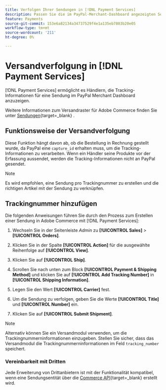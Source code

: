 ```yaml
---
title: Verfolgen Ihrer Sendungen in [!DNL Payment Services]
description: Passen Sie die im PayPal-Merchant-Dashboard angezeigten Sendungen und Tracking-Informationen an. [!DNL Payment Services]
feature: Payments
source-git-commit: 153e6a82134a34737529f4e1a135eb7803b20e05
workflow-type: tm+mt
source-wordcount: '211'
ht-degree: 0%

---
```



# Versandverfolgung in [!DNL Payment Services]

[!DNL Payment Services] ermöglicht es Händlern, die Tracking-Informationen für eine Sendung im PayPal Merchant Dashboard anzuzeigen.

Weitere Informationen zum Versandraster für Adobe Commerce finden Sie unter [Sendungen](https://experienceleague.adobe.com/en/docs/commerce-admin/stores-sales/order-management/shipments){target=_blank} .

## Funktionsweise der Versandverfolgung

Diese Funktion hängt davon ab, ob die Bestellung in Rechnung gestellt wurde, da PayPal eine `capture_id` erhalten muss, um die Tracking-Informationen zu verarbeiten. Wenn ein Händler seine Produkte vor der Erfassung aussendet, werden die Tracking-Informationen nicht an PayPal gesendet.

>[!NOTE]
>
> Es wird empfohlen, eine Sendung pro Trackingnummer zu erstellen und die richtigen Artikel mit der Sendung zu verknüpfen.

## Trackingnummer hinzufügen

Die folgenden Anweisungen führen Sie durch den Prozess zum Erstellen einer Sendung in Adobe Commerce mit [!DNL Payment Services]:

1. Wechseln Sie in der Seitenleiste _Admin_ zu **[!UICONTROL Sales]** > **[!UICONTROL Orders]**.

1. Klicken Sie in der Spalte **[!UICONTROL Action]** für die ausgewählte Reihenfolge auf **[!UICONTROL View]**.

1. Klicken Sie auf **[!UICONTROL Ship]**.

1. Scrollen Sie nach unten zum Block **[!UICONTROL Payment & Shipping Method]** und klicken Sie auf **[!UICONTROL Add Tracking Number]** in **[!UICONTROL Shipping Information]**.

1. Legen Sie den Wert **[!UICONTROL Carrier]** fest.

1. Um die Sendung zu verfolgen, geben Sie die Werte **[!UICONTROL Title]** und **[!UICONTROL Number]** ein.

1. Klicken Sie auf **[!UICONTROL Submit Shipment]**.

>[!NOTE]
>
> Alternativ können Sie ein Versandmodul verwenden, um die Trackingnummerninformationen einzugeben. Stellen Sie sicher, dass das Versandmodul die Trackingnummerninformationen im Feld `tracking_number` speichert.

### Vereinbarkeit mit Dritten

Jede Erweiterung von Drittanbietern ist mit der Funktionalität kompatibel, wenn eine Sendungsentität über die [Commerce API](https://developer.adobe.com/commerce/webapi/rest/attributes/#magentosalesapishipmentrepositoryinterface-shipmentrepositoryinterface){target=_blank} erstellt wird.
